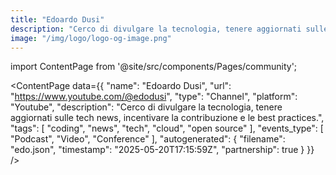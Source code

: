 ```yaml
---
title: "Edoardo Dusi"
description: "Cerco di divulgare la tecnologia, tenere aggiornati sulle tech news, incentivare la contribuzione e le best practices."
image: "/img/logo/logo-og-image.png"
---
```

import ContentPage from '@site/src/components/Pages/community';

<ContentPage
    data={{
  "name": "Edoardo Dusi",
  "url": "https://www.youtube.com/@edodusi",
  "type": "Channel",
  "platform": "Youtube",
  "description": "Cerco di divulgare la tecnologia, tenere aggiornati sulle tech news, incentivare la contribuzione e le best practices.",
  "tags": [
    "coding",
    "news",
    "tech",
    "cloud",
    "open source"
  ],
  "events_type": [
    "Podcast",
    "Video",
    "Conference"
  ],
  "autogenerated": {
    "filename": "edo.json",
    "timestamp": "2025-05-20T17:15:59Z",
    "partnership": true
  }
}}
/>
